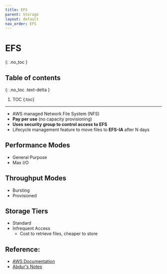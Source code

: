 ```yaml
---
title: EFS
parent: Storage
layout: default
nav_order: EFS
---
```


# EFS
{: .no_toc }

## Table of contents
{: .no_toc .text-delta }

1. TOC
{:toc}

---

- AWS managed Network File System (NFS)
- **Pay per use** (no capacity provisioning)
- **Uses security group to control access to EFS**
- Lifecycle management feature to move files to **EFS-IA** after N days

## Performance Modes
- General Purpose
- Max I/O

## Throughput Modes
- Bursting
- Provisioned

## Storage Tiers
- Standard
- Infrequent Access
	- Cost to retrieve files, cheaper to store 

## Reference:
* [AWS Documentation](https://docs.aws.amazon.com/efs/)
* [Abdur's Notes](https://notes.arkalim.org/notes/aws%20solutions%20architect%20associate/elastic%20file%20system%20(efs)/)